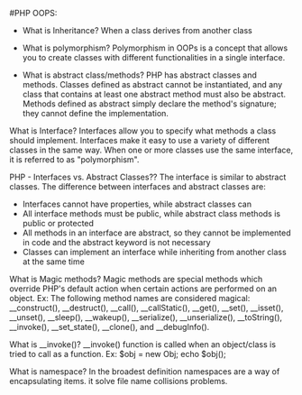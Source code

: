#PHP OOPS:

* What is Inheritance?
	When a class derives from another class


* What is polymorphism?
	Polymorphism in OOPs is a concept that allows you to create classes with different functionalities in a single interface.

* What is abstract class/methods?
	PHP has abstract classes and methods. Classes defined as abstract cannot be instantiated, and any class that contains at least one abstract method must also be abstract. Methods defined as abstract simply declare the method's signature; they cannot define the implementation.

What is Interface?
	Interfaces allow you to specify what methods a class should implement. Interfaces make it easy to use a variety of different classes in the same way. When one or more classes use the same interface, it is referred to as "polymorphism".

PHP - Interfaces vs. Abstract Classes??
The interface is similar to abstract classes. The difference between interfaces and abstract classes are:

* Interfaces cannot have properties, while abstract classes can
* All interface methods must be public, while abstract class methods is public or protected
* All methods in an interface are abstract, so they cannot be implemented in code and the abstract keyword is not necessary
* Classes can implement an interface while inheriting from another class at the same time

What is Magic methods?
	Magic methods are special methods which override PHP's default action when certain actions are performed on an object.
	Ex: The following method names are considered magical: __construct(), __destruct(), __call(), __callStatic(), __get(), __set(), __isset(), __unset(), __sleep(), __wakeup(), __serialize(), __unserialize(), __toString(), __invoke(), __set_state(), __clone(), and __debugInfo().
	

What is __invoke()?
	__invoke() function is called when an object/class is tried to call as a function.
	Ex: $obj = new Obj; echo $obj();
	
What is namespace?
	In the broadest definition namespaces are a way of encapsulating items. it solve file name collisions problems.
